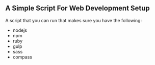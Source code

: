 ## A Simple Script For Web Development Setup

A script that you can run that makes sure you have the following:
- nodejs
- npm
- ruby
- gulp
- sass
- compass
